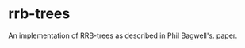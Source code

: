 # rrb-trees

An implementation of RRB-trees as described in Phil Bagwell's.
[paper](https://infoscience.epfl.ch/record/213452/files/rrbvector.pdf).
